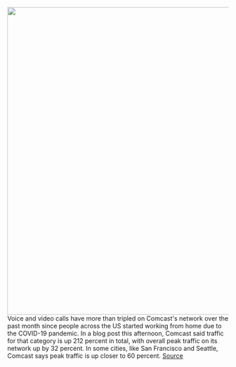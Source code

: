 <img src='https://cdn.vox-cdn.com/thumbor/FLdcpWzbfpmVKrOoOEoHUuwU908=/0x0:2040x1360/1200x800/filters:focal(857x517:1183x843)/cdn.vox-cdn.com/uploads/chorus_image/image/66576779/acastro_180525_1777_comcast_0002.0.jpg' width='700px' /><br/>
Voice and video calls have more than tripled on Comcast's network over the past month since people across the US started working from home due to the COVID-19 pandemic. In a blog post this afternoon, Comcast said traffic for that category is up 212 percent in total, with overall peak traffic on its network up by 32 percent. In some cities, like San Francisco and Seattle, Comcast says peak traffic is up closer to 60 percent.
<a href='https://www.theverge.com/2020/3/30/21200040/comcast-video-chats-voip-traffic-spikes-coronavirus-work-from-home'> Source <a/>